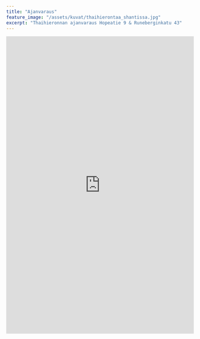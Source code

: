 ```yaml
---
title: "Ajanvaraus"
feature_image: "/assets/kuvat/thaihierontaa_shantissa.jpg"
excerpt: "Thaihieronnan ajanvaraus Hopeatie 9 & Runeberginkatu 43"
---
```



<iframe
	src="https://app.acuityscheduling.com/schedule.php?owner=18231920&calendarID=3218587"
	width="100%"
	height="800"
	frameBorder="0">
</iframe>

<script src="https://embed.acuityscheduling.com/js/embed.js" type="text/javascript"></script>